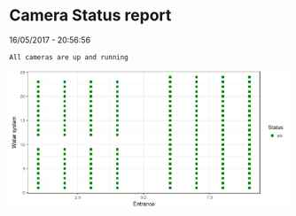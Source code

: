Camera Status report
================
16/05/2017 - 20:56:56

    All cameras are up and running

![](camreport_files/figure-markdown_github/unnamed-chunk-2-1.png)
